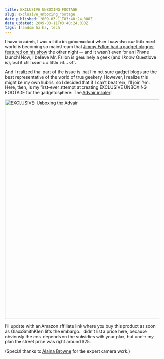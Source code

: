 ```yaml
---
title: EXCLUSIVE UNBOXING FOOTAGE
slug: exclusive_unboxing_footage
date_published: 2009-03-11T03:40:24.000Z
date_updated: 2009-03-11T03:40:24.000Z
tags: [random ha-ha, tech]
---
```


I have to admit, I was a little bit gobsmacked when I saw that our little nerd world is becoming so mainstream that [Jimmy Fallon had a gadget blogger featured on his show](https://web.archive.org/web/20090522013432/http://www.latenightwithjimmyfallon.com/blogs/2009/03/get-a-look-at-the-palm-pre/) the other night — and it wasn’t even for an iPhone launch! Now, I believe Mr. Fallon is genuinely a geek (and I *know* Questlove is), but it still seems a little bit… off.

And I realized that part of the issue is that I’m not sure gadget blogs are the best representative of the world of true geekery. However, I realize this might be my own hubris, so I decided that if I can’t beat ’em, I’ll join ’em. Here, then, is my first-ever attempt at creating EXCLUSIVE UNBOXING FOOTAGE for the gadgetosphere: The [Advair inhaler](http://www.advair.com/)!

<a data-flickr-embed="true" href="https://www.flickr.com/photos/anildash/3346077976/in/datetaken-public/" title="EXCLUSIVE: Unboxing the Advair"><img src="https://live.staticflickr.com/3312/3346077976_f3a5a32a05_o.jpg" width="1280" height="720" alt="EXCLUSIVE: Unboxing the Advair"></a><script async src="//embedr.flickr.com/assets/client-code.js" charset="utf-8"></script>

I’ll update with an Amazon affiliate link where you buy this product as soon as GlaxoSmithKlein lifts the embargo. I didn’t list a price here, because obviously the cost depends on the subsidies with your plan, but under my plan the street price was right around $25.

(Special thanks to [Alaina Browne](http://www.alaina.org/) for the expert camera work.)
